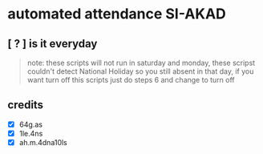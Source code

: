 
# automated attendance SI-AKAD
## [ ? ] is it everyday
> note: these scripts will not run in saturday and monday, these scripst couldn't detect National Holiday so you still absent in that day, if you want turn off this scripts just do steps 6 and change to turn off
## credits
- [x] 64g.as 
- [x] 1le.4ns 
- [x] ah.m.4dna10ls
